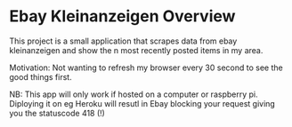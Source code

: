 # Ebay Kleinanzeigen Overview

This project is a small application that scrapes data from ebay kleinanzeigen and show the n most recently posted items in my area.

Motivation: Not wanting to refresh my browser every 30 second to see the good things first.

NB: This app will only work if hosted on a computer or raspberry pi. Diploying it on eg Heroku will resutl in Ebay blocking your request giving you the statuscode 418 (!)

